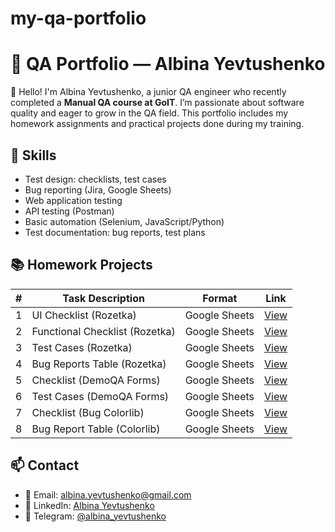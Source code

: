 # my-qa-portfolio
# 🧪 QA Portfolio — Albina Yevtushenko

👋 Hello! I'm Albina Yevtushenko, a junior QA engineer who recently completed a **Manual QA course at GoIT**. I’m passionate about software quality and eager to grow in the QA field. This portfolio includes my homework assignments and practical projects done during my training.

## 🔧 Skills

- Test design: checklists, test cases
- Bug reporting (Jira, Google Sheets)
- Web application testing
- API testing (Postman)
- Basic automation (Selenium, JavaScript/Python)
- Test documentation: bug reports, test plans

## 📚 Homework Projects

| #  | Task Description                   | Format          | Link                                                                 |
|----|------------------------------------|------------------|----------------------------------------------------------------------|
| 1  | UI Checklist (Rozetka)             | Google Sheets    | [View](https://docs.google.com/spreadsheets/d/13BkoYvh-ZTKx8JLr2t0dXwpXRFzArwsrITzM1QxlMXs/edit?usp=sharing) |
| 2  | Functional Checklist (Rozetka)     | Google Sheets    | [View](https://docs.google.com/spreadsheets/d/1rdt3qTqDPHQ-PIOLPJMzMjZn-npzhNU2D6ILYfAvut0/edit?usp=sharing) |
| 3  | Test Cases (Rozetka)               | Google Sheets    | [View](https://docs.google.com/spreadsheets/d/1UBdhecXOgfv3DPRUooj19568MyhJ1JfnpfG8VgHOtK4/edit?usp=sharing) |
| 4  | Bug Reports Table (Rozetka)        | Google Sheets    | [View](https://docs.google.com/spreadsheets/d/1AbcHmItXfXoM3pb8mgEZ3-5XDj6Ju9_m0Vz_iZ7aMDg/edit?usp=sharing) |
| 5  | Checklist (DemoQA Forms)           | Google Sheets    | [View](https://docs.google.com/spreadsheets/d/1Xjtawvqg7sK1wYWEGJB-hP_ImQaa1eV7VJit6nOb0Go/edit?usp=sharing) |
| 6  | Test Cases (DemoQA Forms)          | Google Sheets    | [View](https://docs.google.com/spreadsheets/d/1tTav1mQEeuyedlP7B0myct-L7wfrzyxKAJ2eSIFLojk/edit?usp=sharing) |
| 7  | Checklist (Bug Colorlib)           | Google Sheets    | [View](https://docs.google.com/spreadsheets/d/1J6p2olHnyG3ZuA73giJc5ydSuKFD65O1DqN5aqi1_XI/edit?usp=sharing) |
| 8  | Bug Report Table (Colorlib)        | Google Sheets    | [View](https://docs.google.com/spreadsheets/d/15EFMcxLgb51HSGo4Cak_PVxqv6oLgHuzKk0364jBDXs/edit?usp=sharing) |

## 📫 Contact

- 📧 Email: albina.yevtushenko@gmail.com  
- 💼 LinkedIn: [Albina Yevtushenko](https://www.linkedin.com/in/albina-yevtushenko)  
- 💬 Telegram: [@albina_yevtushenko](https://t.me/albina_yevtushenko)
